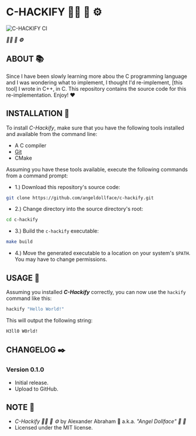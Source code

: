 # C-HACKIFY :woman_technologist: :ribbon: :gear:

![C-HACKIFY CI](https://github.com/angeldollface/c-hackify/actions/workflows/clang.yml/badge.svg)

***:woman_technologist: :ribbon: :gear:***

## ABOUT :books:

Since I have been slowly learning more abou the C programming language and I was wondering what to implement, 
I thought I'd re-implement, [this tool] I wrote in C++, in C. This repository contains the source code for this re-implementation. Enjoy! :heart:

## INSTALLATION :hammer:

To install *C-Hackify*, make sure that you have the following tools installed and available from the command line:

- A C compiler
- [Git](https://git-scm.org)
- CMake

Assuming you have these tools available, execute the following commands from a command prompt:

- 1.) Download this repository's source code:

```bash
git clone https://github.com/angeldollface/c-hackify.git
```

- 2.) Change directory into the source directory's root:

```bash
cd c-hackify
```

- 3.) Build the `c-hackify` executable:

```bash
make build
```

- 4.) Move the generated executable to a location on your system's `$PATH`. You may have to change permissions.

## USAGE :hammer:

Assuming you installed ***C-Hackify*** correctly, you can now use the `hackify` command like this:

```bash
hackify "Hello World!"
```

This will output the following string:

```text
H3ll0 W0rld!
```

## CHANGELOG :black_nib:

### Version 0.1.0

- Initial release.
- Upload to GitHub.

## NOTE :scroll:

- *C-Hackify :woman_technologist: :ribbon: :gear:* by Alexander Abraham :black_heart: a.k.a. *"Angel Dollface" :dolls: :ribbon:*
- Licensed under the MIT license.
